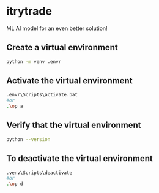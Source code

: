 # itrytrade
ML AI model for an even better solution!

## Create a virtual environment

```bash
python -m venv .envr
```

## Activate the virtual environment
```bash
.envr\Scripts\activate.bat
#or
.\op a
```

## Verify that the virtual environment
```bash
python --version
```

## To deactivate the virtual environment
```bash
.venv\Scripts\deactivate
#or
.\op d
```
